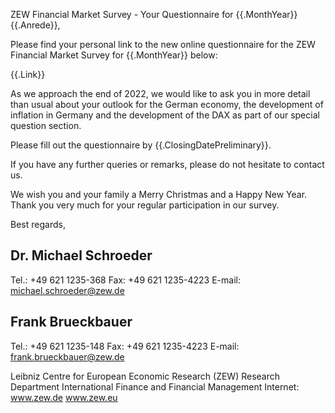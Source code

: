 ZEW Financial Market Survey - Your Questionnaire for {{.MonthYear}}
{{.Anrede}},

Please find your personal link to the new online questionnaire 
for the ZEW Financial Market Survey for {{.MonthYear}} below:

{{.Link}}

As we approach the end of 2022, we would like to ask you in more detail than usual about your outlook for the German economy, the development of inflation in Germany and the development of the DAX as part of our special question section.

Please fill out the questionnaire by {{.ClosingDatePreliminary}}.

If you have any further queries or remarks, please do not hesitate to contact us.

We wish you and your family a Merry Christmas and a Happy New Year. Thank you very much for your regular participation in our survey.

Best regards,

Dr. Michael Schroeder
--
Tel.: +49 621 1235-368
Fax: +49 621 1235-4223
E-mail: michael.schroeder@zew.de

Frank Brueckbauer
--
Tel.: +49 621 1235-148
Fax: +49 621 1235-4223
E-mail: frank.brueckbauer@zew.de

Leibniz Centre for European Economic Research (ZEW)
Research Department International Finance and Financial Management
Internet: www.zew.de www.zew.eu
